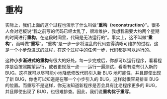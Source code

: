 # 重构

实际上，我们上面的这个过程也演示了什么叫做“**重构（reconstruction）**”。很多人会对老板说“我之前写的代码已经太乱了，很难维护，我想我需要大约两个星期的时间进行**重构**，在这段时间里，代码是无法运行的”。事实上，这不叫做“**重构**”，而叫做“**重写**”。“重构”是一步一步将混乱的代码变得清晰可维护的过程，这是一个小步渐进式的过程，在这个过程中的任何一步，代码都是可以运行的。

这种**小步渐进式的重构**有很大的好处。每一步完成后，你都可以运行程序，看看程序是否按照期望运行，或者更规范一点——运行一遍测试，看看有没有引入新的 BUG。这样就可以尽可能小地降低修改代码引入新 BUG 地可能性，并且即使出现了新 BUG，你也可以知道是在哪一个小步引入的 BUG，这样就很容易排查 BUG 的位置。而重写不是这样，你无法知道新程序是否会具有比老程序更多的 BUG，并且即使出现了 BUG，也很难排查。因此，我们说**重构优于重写**。
